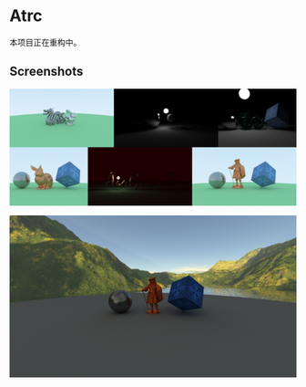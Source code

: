 # Atrc

本项目正在重构中。

## Screenshots

![SS1](./Gallery/show-time-1.png)

![SS2](./Gallery/show-time-2.png)
